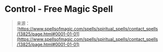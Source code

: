 <!--yml
category: 未分类
date: 2024-06-12 18:52:24
-->

# Control - Free Magic Spell

> 来源：[https://www.spellsofmagic.com/spells/spiritual_spells/contact_spells/13825/page.html#0001-01-01](https://www.spellsofmagic.com/spells/spiritual_spells/contact_spells/13825/page.html#0001-01-01)
